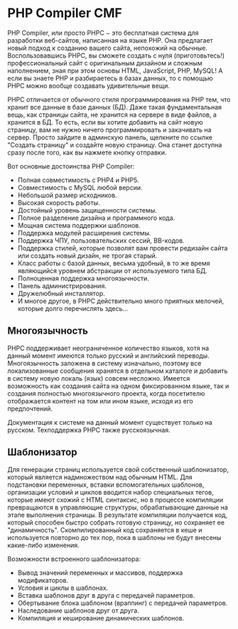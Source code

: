# PHP Compiler CMF

PHP Compiler, или просто PHPC − это бесплатная система для разработки веб-сайтов, написанная на языке PHP. Она предлагает новый подход к созданию вашего сайта, непохожий на обычные. Воспользовавшись PHPC, вы сможете создать с нуля (приготовьтесь!) профессиональный сайт с оригинальным дизайном и сложным наполнением, зная при этом основы HTML, JavaScript, PHP, MySQL! А если вы знаете PHP и разбираетесь в базах данных, то с помощью PHPC можно вообще создавать удивительные вещи.

PHPC отличается от обычного стиля программирования на PHP тем, что хранит все данные в базе данных (БД). Даже такая фундаментальная вещь, как страницы сайта, не хранится на сервере в виде файлов, а хранится в БД. То есть, если вы хотите добавить на сайт новую страницу, вам не нужно ничего программировать и закачивать на сервер. Просто зайдите в админскую панель, щелкните по ссылке "Создать страницу" и создайте новую страницу. Она станет доступна сразу после того, как вы нажмете кнопку отправки.

Вот основные достоинства PHP Compiler:

* Полная совместимость с PHP4 и PHP5.
* Совместимость с MySQL любой версии.
* Небольшой размер исходников.
* Высокая скорость работы.
* Достойный уровень защищенности системы.
* Полное разделение дизайна и программного кода.
* Мощная система поддержки шаблонов.
* Поддержка модулей расширения системы.
* Поддержка ЧПУ, пользовательских сессий, BB-кодов.
* Поддержка стилей, которые позволят вам провести редизайн сайта или создать новый дизайн, не трогая старый.
* Класс работы с базой данных, весьма удобный, в то же время являющийся уровнем абстракции от используемого типа БД.
* Полноценная поддержка многоязычности.
* Панель администрирования.
* Дружелюбный инсталлятор.
* И многое другое, в PHPC действительно много приятных мелочей, которые долго перечислять здесь...

## Многоязычность

PHPC поддерживает неограниченное количество языков, хотя на данный момент имеются только русский и английский переводы. Многоязычность заложена в систему изначально, поэтому все локализованные сообщения хранятся в отдельном каталоге и добавить в систему новую локаль (язык) совсем несложно. Имеется возможность как создания сайта на одном фиксированном языке, так и создания полностью многоязычного проекта, когда посетителю отображается контент на том или ином языке, исходя из его предпочтений.

Документация к системе на данный момент существует только на русском. Техподдержка PHPC также русскоязычная.

## Шаблонизатор

Для генерации страниц используется свой собственный шаблонизатор, который является надмножеством над обычным HTML. Для подстановки переменных, вставки вспомогательных шаблонов, организации условий и циклов вводится набор специальных тегов, которые имеют схожий с HTML синтаксис, но в процессе компиляции превращаются в управляющие структуры, обрабатывающие данные на этапе выполнения страницы. В результате компиляции получается код, который способен быстро собрать готовую страницу, но сохраняет ее "динамичность". Скомпилированный код сохраняется в кеше и используется повторно до тех пор, пока в шаблоны не будут внесены какие-либо изменения.

Возможности встроенного шаблонизатора:

* Вывод значений переменных и массивов, поддержка модификаторов.
* Условия и циклы в шаблонах.
* Вставка шаблонов друг в друга с передачей параметров.
* Обертывание блока шаблоном (враппинг) с передачей параметров.
* Наследование шаблонов друг от друга.
* Компиляция и кеширование динамических шаблонов.
